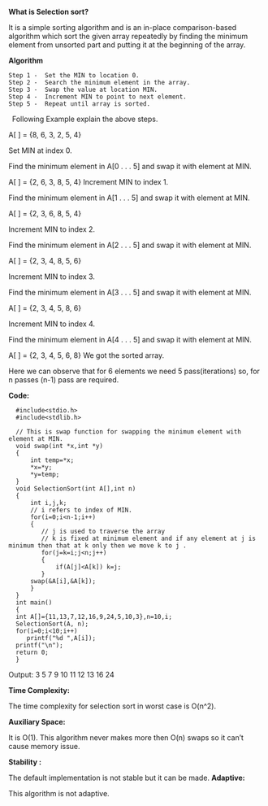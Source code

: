 **What is Selection sort?** 

It is a simple sorting algorithm and is an in-place comparison-based algorithm which sort the given array repeatedly by finding the minimum element from unsorted part and putting it at the beginning of the array.

**Algorithm** 

    Step 1 -  Set the MIN to location 0.
    Step 2 -  Search the minimum element in the array. 
    Step 3 -  Swap the value at location MIN.
    Step 4 -  Increment MIN to point to next element. 
    Step 5 -  Repeat until array is sorted.

` `Following Example explain the above steps.

A[ ] = {8, 6, 3, 2, 5, 4} 

Set MIN at index 0.

Find the minimum element in A[0 . . . 5] and swap it with element at  MIN.



A[ ] = {2, 6, 3, 8, 5, 4}
Increment MIN to index 1.

Find the minimum element in A[1 . . . 5] and swap it with element at MIN.

A[ ] = {2, 3, 6, 8, 5, 4}

Increment MIN to index 2.

Find the minimum element in A[2 . . . 5] and swap it with element at MIN.

A[ ] = {2, 3, 4, 8, 5, 6}

Increment MIN to index 3.

Find the minimum element in A[3 . . . 5] and swap it with element at MIN.

A[ ] = {2, 3, 4, 5, 8, 6}

Increment MIN to index 4.

Find the minimum element in A[4 . . . 5] and swap it with element at MIN.

A[ ] = {2, 3, 4, 5, 6, 8} We got the sorted array.

Here we can observe that for 6 elements we need 5 pass(iterations) so, for n passes (n-1) pass are required.

**Code:** 

      #include<stdio.h>
      #include<stdlib.h>

      // This is swap function for swapping the minimum element with element at MIN. 
      void swap(int *x,int *y)
      { 
          int temp=*x; 
          *x=*y; 
          *y=temp; 
      } 
      void SelectionSort(int A[],int n)
      { 
          int i,j,k; 
          // i refers to index of MIN.
          for(i=0;i<n-1;i++) 
          {
             // j is used to traverse the array
             // k is fixed at minimum element and if any element at j is minimum then that at k only then we move k to j .
             for(j=k=i;j<n;j++) 
             {
                 if(A[j]<A[k]) k=j; 
             }
          swap(&A[i],&A[k]); 
          }
      } 
      int main() 
      { 
      int A[]={11,13,7,12,16,9,24,5,10,3},n=10,i; 
      SelectionSort(A, n); 
      for(i=0;i<10;i++) 
         printf("%d ",A[i]); 
      printf("\n"); 
      return 0; 
      } 

Output: 3 5 7 9 10 11 12 13 16 24 

**Time Complexity:**  

The time complexity for selection sort in worst case is O(n^2).

**Auxiliary Space:** 

It is O(1). This algorithm never makes more then O(n) swaps so it can’t cause memory issue.

**Stability :** 

The default implementation is not stable but it  can be made. **Adaptive:** 

This algorithm is not adaptive.


